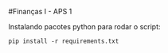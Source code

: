 #Finanças I - APS 1

Instalando pacotes python para rodar o script:

```pip install -r requirements.txt```